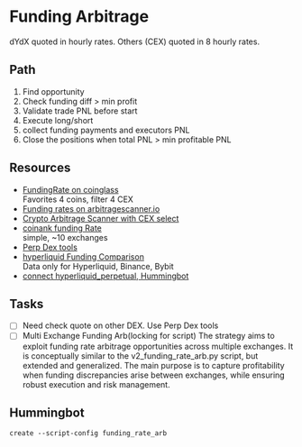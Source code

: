 # Funding Arbitrage
dYdX quoted in hourly rates. Others (CEX) quoted in 8 hourly rates.  

## Path
1. Find opportunity
2. Check funding diff > min profit
3. Validate trade PNL before start
4. Execute long/short
5. collect funding payments and executors PNL
6. Close the positions when total PNL > min profitable PNL

## Resources
- [FundingRate on coinglass](https://www.coinglass.com/FundingRate)  
  Favorites 4 coins, filter 4 CEX
- [Funding rates on arbitragescanner.io](https://arbitragescanner.io/funding-rates)
- [Crypto Arbitrage Scanner with CEX select](https://cryptoarbitragescreener.com)
- [coinank funding Rate](https://coinank.com/fundingRate/current)  
    simple, ~10 exchanges 
- [Perp Dex tools](https://ghzperpdextools.vercel.app)
- [hyperliquid Funding Comparison](https://app.hyperliquid.xyz/fundingComparison)  
  Data only for Hyperliquid, Binance, Bybit
- [connect hyperliquid_perpetual, Hummingbot](https://hummingbot.org/blog/funding-rate-arbitrage-and-creating-vaults-on-hyperliquid/)

## Tasks
- [ ] Need check quote on other DEX. Use Perp Dex tools  
- [ ] Multi Exchange Funding Arb(locking for script)
    The strategy aims to exploit funding rate arbitrage opportunities across multiple exchanges. It is conceptually similar to the v2_funding_rate_arb.py script, but extended and generalized. The main purpose is to capture profitability when funding discrepancies arise between exchanges, while ensuring robust execution and risk management.

## Hummingbot
```
create --script-config funding_rate_arb
```
